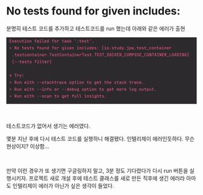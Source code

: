 # No tests found for given includes: 

분명히 테스트 코드를 추가하고 테스트코드를 run 했는데 아래와 같은 에러가 출현

![1](./img/INTELLIJ-ERROR-NO-TESTS-FOUND-ERROR/1.png)

<br>

테스트코드가 없어서 생기는 에러였다.<br>

몇분 지난 후에 다시 테스트 코드를 실행하니 해결됐다. 인텔리제이 에러인듯하다. 무슨현상이지? 이상함...

<br>

만약 이런 경우가 또 생기면 구글링하지 말고, 3분 정도 기다렸다가 다시 run 버튼을 실행시키자. 프로젝트 새로 개설 후에 테스트 클래스를 새로 만든 직후에 생긴 에러라 아마도 인텔리제이 에러가 아닌가 싶은 생각이 들었다.<br>

<br>
